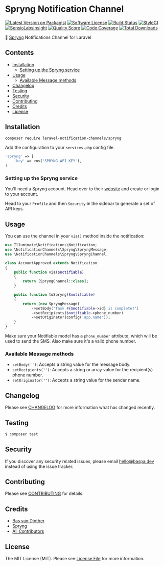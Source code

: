 # Spryng Notification Channel

[![Latest Version on Packagist](https://img.shields.io/packagist/v/laravel-notification-channels/spryng.svg?style=flat-square)](https://packagist.org/packages/laravel-notification-channels/spryng)
[![Software License](https://img.shields.io/badge/license-MIT-brightgreen.svg?style=flat-square)](LICENSE.md)
[![Build Status](https://img.shields.io/travis/laravel-notification-channels/spryng/master.svg?style=flat-square)](https://travis-ci.org/laravel-notification-channels/spryng)
[![StyleCI](https://styleci.io/repos/:style_ci_id/shield)](https://styleci.io/repos/:style_ci_id)
[![SensioLabsInsight](https://img.shields.io/sensiolabs/i/:sensio_labs_id.svg?style=flat-square)](https://insight.sensiolabs.com/projects/:sensio_labs_id)
[![Quality Score](https://img.shields.io/scrutinizer/g/laravel-notification-channels/spryng.svg?style=flat-square)](https://scrutinizer-ci.com/g/laravel-notification-channels/spryng)
[![Code Coverage](https://img.shields.io/scrutinizer/coverage/g/laravel-notification-channels/spryng/master.svg?style=flat-square)](https://scrutinizer-ci.com/g/laravel-notification-channels/spryng/?branch=master)
[![Total Downloads](https://img.shields.io/packagist/dt/laravel-notification-channels/spryng.svg?style=flat-square)](https://packagist.org/packages/laravel-notification-channels/spryng)

📲  [Spryng](https://www.spryng.nl/en/) Notifications Channel for Laravel

## Contents

- [Installation](#installation)
	- [Setting up the Spryng service](#setting-up-the-Spryng-service)
- [Usage](#usage)
	- [Available Message methods](#available-message-methods)
- [Changelog](#changelog)
- [Testing](#testing)
- [Security](#security)
- [Contributing](#contributing)
- [Credits](#credits)
- [License](#license)


## Installation

```bash
composer require laravel-notification-channels/spryng
```

Add the configuration to your `services.php` config file:

```php
'spryng' => [
	'key' => env('SPRYNG_API_KEY'),
]
```

### Setting up the Spryng service

You'll need a Spryng account. Head over to their [website](https://www.spryng.nl/en/) and create or login to your account.

Head to your `Profile` and then `Security` in the sidebar to generate a set of API keys.

## Usage

You can use the channel in your `via()` method inside the notification:

```php
use Illuminate\Notifications\Notification;
use \NotificationChannels\Spryng\SpryngMessage;
use \NotificationChannels\Spryng\SpryngChannel;

class AccountApproved extends Notification
{
    public function via($notifiable)
    {
        return [SpryngChannel::class];
    }

    public function toSpryng($notifiable)
    {
        return (new SpryngMessage)
			->setBody("Task #{$notifiable->id} is complete!")
			->setRecipients($notifiable->phone_number)
			->setOriginator(config('app.name'));
    }
}
```

Make sure your Notifiable model has a `phone_number` attribute, which will be used to send the SMS. Also make sure it's a valid phone number.

### Available Message methods

- `setBody('')`: Accepts a string value for the message body.
- `setRecipients('')`: Accepts a string or array value for the recipient(s) phone number.
- `setOriginator('')`: Accepts a string value for the sender name.

## Changelog

Please see [CHANGELOG](CHANGELOG.md) for more information what has changed recently.

## Testing

``` bash
$ composer test
```

## Security

If you discover any security related issues, please email hello@baspa.dev instead of using the issue tracker.

## Contributing

Please see [CONTRIBUTING](CONTRIBUTING.md) for details.

## Credits

- [Bas van Dinther](https://github.com/Baspa)
- [Spryng](https://www.spryng.nl/en/)
- [All Contributors](../../contributors)

## License

The MIT License (MIT). Please see [License File](LICENSE.md) for more information.
